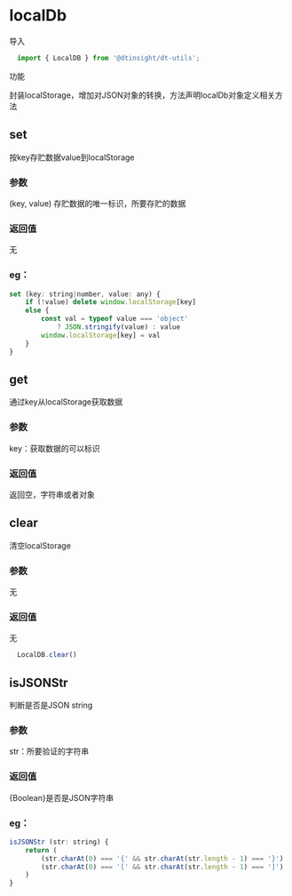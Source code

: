 # localDb

导入
````js
  import { LocalDB } from '@dtinsight/dt-utils';
````
功能

封装localStorage，增加对JSON对象的转换，方法声明localDb对象定义相关方法

## set
按key存贮数据value到localStorage

### 参数
(key, value)
存贮数据的唯一标识，所要存贮的数据
### 返回值
无
### eg：
```js
set (key: string|number, value: any) {
    if (!value) delete window.localStorage[key]
    else {
        const val = typeof value === 'object'
            ? JSON.stringify(value) : value
        window.localStorage[key] = val
    }
}
```
## get
通过key从localStorage获取数据

### 参数
key：获取数据的可以标识
### 返回值
返回空，字符串或者对象
## clear
清空localStorage
### 参数
无
### 返回值
无
````js
  LocalDB.clear()
````

## isJSONStr
判断是否是JSON string

### 参数
str：所要验证的字符串
### 返回值
{Boolean}是否是JSON字符串
### eg：
```js
isJSONStr (str: string) {
    return (
        (str.charAt(0) === '{' && str.charAt(str.length - 1) === '}') ||
        (str.charAt(0) === '[' && str.charAt(str.length - 1) === ']')
    )
}
```
